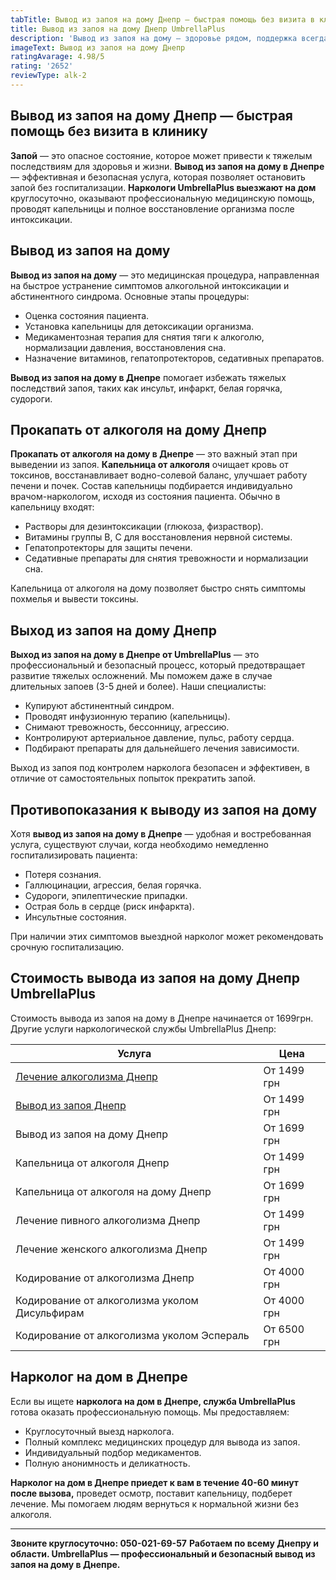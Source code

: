 ```yaml
---
tabTitle: Вывод из запоя на дому Днепр — быстрая помощь без визита в клинику
title: Вывод из запоя на дому Днепр UmbrellaPlus
description: 'Вывод из запоя на дому — здоровье рядом, поддержка всегда!'
imageText: Вывод из запоя на дому Днепр
ratingAvarage: 4.98/5
rating: '2652'
reviewType: alk-2
---
```


## Вывод из запоя на дому Днепр — быстрая помощь без визита в клинику

**Запой** — это опасное состояние, которое может привести к тяжелым последствиям для здоровья и жизни. **Вывод из запоя на дому в Днепре** — эффективная и безопасная услуга, которая позволяет остановить запой без госпитализации. **Наркологи UmbrellaPlus выезжают на дом** круглосуточно, оказывают профессиональную медицинскую помощь, проводят капельницы и полное восстановление организма после интоксикации.

## Вывод из запоя на дому

**Вывод из запоя на дому** — это медицинская процедура, направленная на быстрое устранение симптомов алкогольной интоксикации и абстинентного синдрома. Основные этапы процедуры:

* Оценка состояния пациента.
* Установка капельницы для детоксикации организма.
* Медикаментозная терапия для снятия тяги к алкоголю, нормализации давления, восстановления сна.
* Назначение витаминов, гепатопротекторов, седативных препаратов.

**Вывод из запоя на дому в Днепре** помогает избежать тяжелых последствий запоя, таких как инсульт, инфаркт, белая горячка, судороги.

## Прокапать от алкоголя на дому Днепр

**Прокапать от алкоголя на дому в Днепре** — это важный этап при выведении из запоя. **Капельница от алкоголя** очищает кровь от токсинов, восстанавливает водно-солевой баланс, улучшает работу печени и почек. Состав капельницы подбирается индивидуально врачом-наркологом, исходя из состояния пациента. Обычно в капельницу входят:

* Растворы для дезинтоксикации (глюкоза, физраствор).
* Витамины группы В, С для восстановления нервной системы.
* Гепатопротекторы для защиты печени.
* Седативные препараты для снятия тревожности и нормализации сна.

Капельница от алкоголя на дому позволяет быстро снять симптомы похмелья и вывести токсины.

## Выход из запоя на дому Днепр

**Выход из запоя на дому в Днепре от UmbrellaPlus** — это профессиональный и безопасный процесс, который предотвращает развитие тяжелых осложнений. Мы поможем даже в случае длительных запоев (3-5 дней и более). Наши специалисты:

* Купируют абстинентный синдром.
* Проводят инфузионную терапию (капельницы).
* Снимают тревожность, бессонницу, агрессию.
* Контролируют артериальное давление, пульс, работу сердца.
* Подбирают препараты для дальнейшего лечения зависимости.

Выход из запоя под контролем нарколога безопасен и эффективен, в отличие от самостоятельных попыток прекратить запой.

## Противопоказания к выводу из запоя на дому

Хотя **вывод из запоя на дому в Днепре** — удобная и востребованная услуга, существуют случаи, когда необходимо немедленно госпитализировать пациента:

* Потеря сознания.
* Галлюцинации, агрессия, белая горячка.
* Судороги, эпилептические припадки.
* Острая боль в сердце (риск инфаркта).
* Инсультные состояния.

При наличии этих симптомов выездной нарколог может рекомендовать срочную госпитализацию.

## Стоимость вывода из запоя на дому Днепр UmbrellaPlus

Стоимость вывода из запоя на дому в Днепре начинается от 1699грн. Другие услуги наркологической службы UmbrellaPlus Днепр:

| Услуга                                                                                      | Цена        |
| ------------------------------------------------------------------------------------------- | ----------- |
| [Лечение алкоголизма Днепр](https://umbrella-plus.com.ua/dnepr/lechenie-alkogolizma-dnepr/) | От 1499 грн |
| [Вывод из запоя Днепр](https://umbrella-plus.com.ua/dnepr/vivod-iz-zapoia-dnepr/)           | От 1499 грн |
| Вывод из запоя на дому Днепр                                                                | От 1699 грн |
| Капельница от алкоголя Днепр                                                                | От 1499 грн |
| Капельница от алкоголя на дому Днепр                                                        | От 1699 грн |
| Лечение пивного алкоголизма Днепр                                                           | От 1499 грн |
| Лечение женского алкоголизма Днепр                                                          | От 1499 грн |
| Кодирование от алкоголизма Днепр                                                            | От 4000 грн |
| Кодирование от алкоголизма уколом Дисульфирам                                               | От 4000 грн |
| Кодирование от алкоголизма уколом Эспераль                                                  | От 6500 грн |

## Нарколог на дом в Днепре

Если вы ищете **нарколога на дом в Днепре, служба UmbrellaPlus** готова оказать профессиональную помощь. Мы предоставляем:

* Круглосуточный выезд нарколога.
* Полный комплекс медицинских процедур для вывода из запоя.
* Индивидуальный подбор медикаментов.
* Полную анонимность и деликатность.

**Нарколог на дом в Днепре приедет к вам в течение 40-60 минут после вызова,** проведет осмотр, поставит капельницу, подберет лечение. Мы помогаем людям вернуться к нормальной жизни без алкоголя.

***

**Звоните круглосуточно: 050-021-69-57**
**Работаем по всему Днепру и области. UmbrellaPlus — профессиональный и безопасный вывод из запоя на дому в Днепре.**
